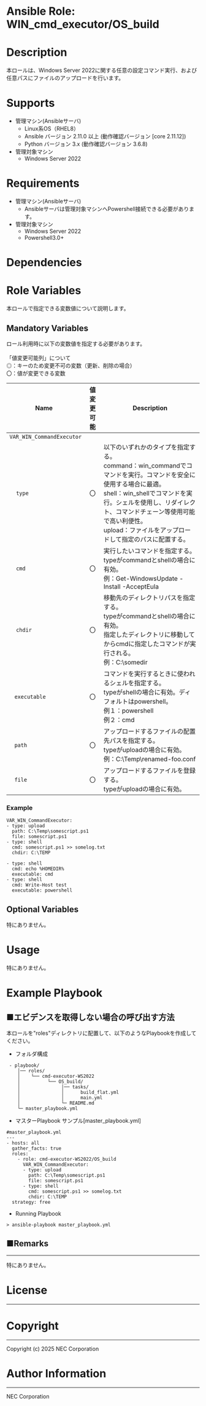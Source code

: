 Ansible Role: WIN_cmd_executor/OS_build
=======================================================
# Description
本ロールは、Windows Server 2022に関する任意の設定コマンド実行、および任意パスにファイルのアップロードを行います。

# Supports
- 管理マシン(Ansibleサーバ)
  * Linux系OS（RHEL8）
  * Ansible バージョン 2.11.0 以上 (動作確認バージョン [core 2.11.12])
  * Python バージョン 3.x  (動作確認バージョン 3.6.8)
- 管理対象マシン
  * Windows Server 2022

# Requirements
- 管理マシン(Ansibleサーバ)
  * Ansibleサーバは管理対象マシンへPowershell接続できる必要があります。
- 管理対象マシン
  * Windows Server 2022
  * Powershell3.0+

# Dependencies

# Role Variables

本ロールで指定できる変数値について説明します。

## Mandatory Variables

ロール利用時に以下の変数値を指定する必要があります。<br>
<br>
「値変更可能列」について<br>
  ◎：キーのため変更不可の変数（更新、削除の場合）<br>
  〇：値が変更できる変数<br>

| Name     | 値変更可能 | Description |
| -------- | :-----------: | ----------- |
| `VAR_WIN_CommandExecutor` |||
| &nbsp;&nbsp;&nbsp;&nbsp;`type` |     〇     | 以下のいずれかのタイプを指定する。<br>command：win_commandでコマンドを実行。コマンドを安全に使用する場合に最適。<br>shell：win_shellでコマンドを実行。シェルを使用し、リダイレクト、コマンドチェーン等使用可能で高い利便性。<br>upload：ファイルをアップロードして指定のパスに配置する。 |
| &nbsp;&nbsp;&nbsp;&nbsp;`cmd` | 〇 | 実行したいコマンドを指定する。<br>typeがcommandとshellの場合に有効。<br>例：Get-WindowsUpdate -Install -AcceptEula |
| &nbsp;&nbsp;&nbsp;&nbsp;`chdir` | 〇 | 移動先のディレクトリパスを指定する。<br>typeがcommandとshellの場合に有効。<br>指定したディレクトリに移動してからcmdに指定したコマンドが実行される。<br>例：C:\\somedir |
| &nbsp;&nbsp;&nbsp;`executable` | 〇 | コマンドを実行するときに使われるシェルを指定する。<br>typeがshellの場合に有効。ディフォルトはpowershell。<br>例１：powershell<br>例２：cmd |
| &nbsp;&nbsp;&nbsp;`path` | 〇 | アップロードするファイルの配置先パスを指定する。<br>typeがuploadの場合に有効。<br>例：C:\\Temp\\renamed-foo.conf |
| &nbsp;&nbsp;&nbsp;`file` | 〇 | アップロードするファイルを登録する。<br>typeがuploadの場合に有効。 |

### Example
~~~
VAR_WIN_CommandExecutor:
- type: upload
  path: C:\Temp\somescript.ps1
  file: somescript.ps1
- type: shell
  cmd: somescript.ps1 >> somelog.txt
  chdir: C:\TEMP
~~~

```
- type: shell
  cmd: echo %HOMEDIR%
  executable: cmd
- type: shell
  cmd: Write-Host test
  executable: powershell
```

## Optional Variables

特にありません。

# Usage

特にありません。

# Example Playbook

## ■エビデンスを取得しない場合の呼び出す方法

本ロールを"roles"ディレクトリに配置して、以下のようなPlaybookを作成してください。

- フォルダ構成

~~~
 - playbook/
    │── roles/
    │    └── cmd-executor-WS2022
    │          └── OS_build/
    │               │── tasks/
    │               │      build_flat.yml
    │               │      main.yml
    │               └─ README.md
    └─ master_playbook.yml
~~~

- マスターPlaybook サンプル[master_playbook.yml]

~~~
#master_playbook.yml
---
- hosts: all
  gather_facts: true
  roles:
    - role: cmd-executor-WS2022/OS_build
      VAR_WIN_CommandExecutor:
      - type: upload
        path: C:\Temp\somescript.ps1
        file: somescript.ps1
      - type: shell
        cmd: somescript.ps1 >> somelog.txt
        chdir: C:\TEMP
  strategy: free
~~~

- Running Playbook

~~~
> ansible-playbook master_playbook.yml
~~~

## ■Remarks

-------
特にありません。

# License
-------

# Copyright
---------
Copyright (c) 2025 NEC Corporation

# Author Information
------------------
NEC Corporation
